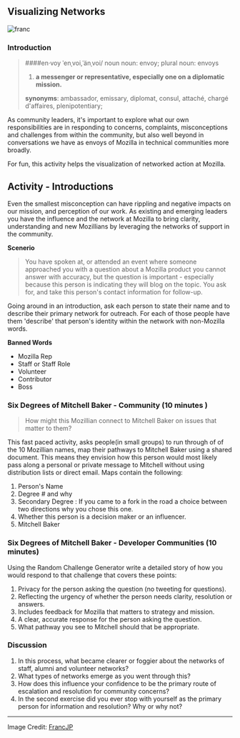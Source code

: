 ## Visualizing Networks
![franc](https://c2.staticflickr.com/8/7383/12292776613_403a2336dd_z.jpg)

### Introduction

> ####en·voy
>ˈenˌvoi,ˈänˌvoi/
>noun
> noun: envoy; plural noun: envoys
> 
> 1. **a messenger or representative, especially one on a diplomatic mission.**
> 
> **synonyms**:	ambassador, emissary, diplomat, consul, attaché, chargé d'affaires, plenipotentiary; 

As community leaders, it's important to explore what our own responsibilities are in responding to concerns, complaints, misconceptions and challenges from within the community, but also well beyond in conversations we have as envoys of Mozilla in technical communities more broadly.

For fun, this activity helps the visualization of networked action at Mozilla.  

## Activity - Introductions 

Even the smallest misconception can have rippling and negative impacts on our mission, and perception of our work.  As existing and emerging leaders you have the influence and the network at Mozilla to bring clarity, understanding and new Mozillians by leveraging the networks of support in the community.  

**Scenerio**

> You have spoken at, or attended an event where someone approached you with a question about a Mozilla product you cannot answer with accuracy, but the question is important - especially because this person is indicating they will blog on the topic.  You ask for, and take this person's contact information for follow-up.

Going around in an introduction, ask each person to state their name and to describe their primary network for outreach. For each of those people have them 'describe' that person's identity within the network with non-Mozilla words. 

**Banned Words**

* Mozilla Rep
* Staff or Staff Role
* Volunteer
* Contributor
* Boss


### Six Degrees of Mitchell Baker - Community (10 minutes )

> How might this Mozillian connect to Mitchell Baker on issues that matter to them?

This fast paced activity, asks people(in small groups) to run through of of the 10 Mozillian names, map their pathways to Mitchell Baker using a shared document.  This means they envision how this person would most likely pass along a personal or private message to Mitchell without using distribution lists or direct email.  Maps contain the following:

1. Person's Name
2. Degree # and why
3. Secondary Degree : If you came to a fork in the road a choice between two directions why you chose this one.
4. Whether this person is a decision maker or an influencer.
5. Mitchell Baker

### Six Degrees of Mitchell Baker - Developer Communities (10 minutes)

Using the Random Challenge Generator  write a detailed story of how you would respond to that challenge that covers these points:

1. Privacy for the person asking the question (no tweeting for questions).
2. Reflecting the urgency of whether the person needs clarity, resolution or answers. 
2. Includes feedback for Mozilla that matters to strategy and mission.
3. A clear, accurate response for the person asking the question.
4. What pathway you see to Mitchell should that be appropriate.


### Discussion

1.  In this process, what became clearer or foggier about the networks of staff, alumni and volunteer networks?
2. What types of networks emerge as you went through this?
3. How does this influence your confidence to be the primary route of escalation and resolution for community concerns?
4. In the second exercise did you ever stop with yourself as the primary person for information and resolution? Why or why not?

********


Image Credit:  [FrancJP](https://www.flickr.com/photos/21490046@N08/)